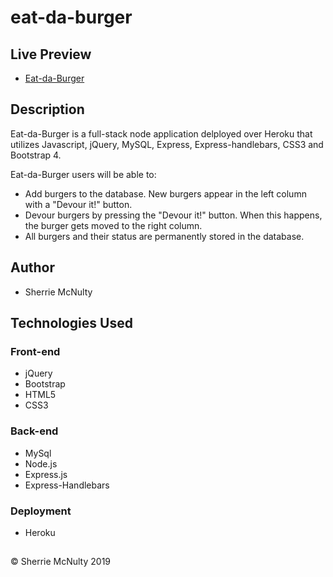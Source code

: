 # eat-da-burger

## Live Preview
 - [Eat-da-Burger](https://eat-da-burger-srm.herokuapp.com/)

## Description

Eat-da-Burger is a full-stack node application delployed over Heroku that utilizes Javascript, jQuery, MySQL, Express, Express-handlebars, CSS3 and Bootstrap 4.
  
Eat-da-Burger users will be able to:
  * Add burgers to the database. New burgers appear in the left column with a "Devour it!" button.
  * Devour burgers by pressing the "Devour it!" button. When this happens, the burger gets moved to the right column.
  * All burgers and their status are permanently stored in the database.

 ## Author
  - Sherrie McNulty
 
## Technologies Used

 ### Front-end  
   - jQuery
   - Bootstrap
   - HTML5
   - CSS3

  ### Back-end
   - MySql
   - Node.js
   - Express.js
   - Express-Handlebars

  ### Deployment
   - Heroku
  
## 
© Sherrie McNulty 2019
